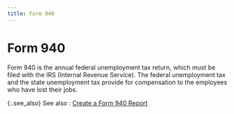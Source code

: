 ```yaml
---
title: Form 940
---
```


# Form 940


Form 940 is the annual federal unemployment tax return, which must be  filed with the IRS (Internal Revenue Service). The federal unemployment  tax and the state unemployment tax provide for compensation to the employees  who have lost their jobs.


{:.see_also}
See also
: [Create  a Form 940 Report]({{site.prl_baseurl}}/statutory-forms-and-reports/form-940/creating-a-form-940-report/create_a_form_940_report_sfr.html)
